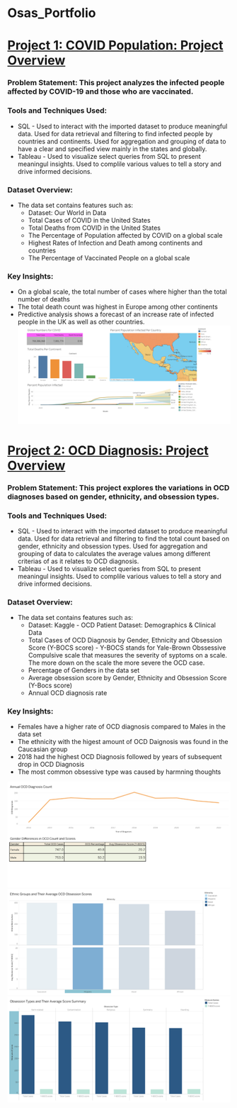 # Osas_Portfolio

# [Project 1:  COVID Population: Project Overview](https://github.com/osariemen1/PortfolioProjects)

### Problem Statement: This project analyzes the infected people affected by COVID-19 and those who are vaccinated.

### Tools and Techniques Used:
- SQL
      - Used to interact with the imported dataset to produce meaningful data. Used for data retrieval and filtering to find infected people by countries and continents. Used for aggregation and grouping of data to have a clear and specified view mainly in the states and globally. 
- Tableau
      - Used to visualize select queries from SQL to present meaningul insights. Used to complile various values to tell a story and drive informed decisions.

### Dataset Overview:
- The data set contains features such as:
    - Dataset: Our World in Data
    - Total Cases of COVID in the United States
    - Total Deaths from COVID in the United States 
    - The Percentage of Population affected by COVID on a global scale 
    - Highest Rates of Infection and Death among continents and countries
    - The Percentage of Vaccinated People on a global scale

### Key Insights:
- On a global scale, the total number of cases where higher than the total number of deaths
- The total death count was highest in Europe among other continents
- Predictive analysis shows a forecast of an increase rate of infected people in the UK as well as other countries.
  ![](/images/COVID%20dashboard.png)






# [Project 2: OCD Diagnosis: Project Overview](https://github.com/osariemen1/PortfolioProjects)

### Problem Statement: This project explores the variations in OCD diagnoses based on gender, ethnicity, and obsession types.

### Tools and Techniques Used:
- SQL
      - Used to interact with the imported dataset to produce meaningful data. Used for data retrieval and filtering to find the total count based on gender, ethnicity and obsession types. Used for aggregation and grouping of data to calculates the average values among different criterias of as it relates to OCD diagnosis.
- Tableau
      - Used to visualize select queries from SQL to present meaningul insights. Used to complile various values to tell a story and drive informed decisions.

### Dataset Overview:
- The data set contains features such as:
    - Dataset: Kaggle - OCD Patient Dataset: Demographics & Clinical Data
    - Total Cases of OCD Diagnosis by Gender, Ethnicity and Obsession Score (Y-BOCS score)
            - Y-BOCS stands for Yale-Brown Obssessive Compulsive scale that measures the severity of syptoms on a scale. The more down on the scale the more severe the OCD case.
    - Percentage of Genders in the data set
    - Average obsession score by Gender, Ethnicity and Obsession Score (Y-Bocs score)
    - Annual OCD diagnosis rate 

### Key Insights:
- Females have a higher rate of OCD diagnosis compared to Males in the data set
- The ethnicity with the higest amount of OCD Daignosis was found in the Caucasian group
- 2018 had the highest OCD Diagnosis followed by years of subsequent drop in OCD Diagnosis
- The most common obsessive type was caused by harmning thoughts

![](/images/Dashboard%201.png)
![](/images/Dashboard%202.png)
![](/images/Dashboard%203.png)
